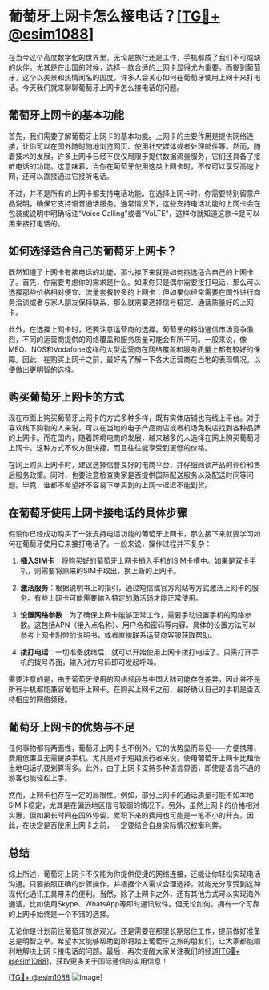 # 葡萄牙上网卡怎么接电话？[[TG💪+ @esim1088](https://t.me/s/esim1088)]

在当今这个高度数字化的世界里，无论是旅行还是工作，手机都成了我们不可或缺的伙伴。尤其是在出国的时候，选择一款合适的上网卡显得尤为重要。而提到葡萄牙，这个以美景和热情闻名的国度，许多人会关心如何在葡萄牙使用上网卡来打电话。今天我们就来聊聊葡萄牙上网卡怎么接电话的问题。

## 葡萄牙上网卡的基本功能

首先，我们需要了解葡萄牙上网卡的基本功能。上网卡的主要作用是提供网络连接，让你可以在国外随时随地浏览网页、使用社交媒体或者处理邮件等。然而，随着技术的发展，许多上网卡已经不仅仅局限于提供数据流量服务，它们还具备了接听电话的功能。这意味着，当你在葡萄牙使用这类上网卡时，不仅可以享受高速上网，还可以直接通过它接听电话。

不过，并不是所有的上网卡都支持电话功能。在选择上网卡时，你需要特别留意产品说明，确保它支持语音通话服务。通常情况下，这些支持电话功能的上网卡会在包装或说明中明确标注“Voice Calling”或者“VoLTE”，这样你就知道这款卡是可以用来接打电话的。

## 如何选择适合自己的葡萄牙上网卡？

既然知道了上网卡有接电话的功能，那么接下来就是如何挑选适合自己的上网卡了。首先，你需要考虑你的需求是什么。如果你只是偶尔需要接打电话，那么可以选择那些价格相对便宜、流量套餐较多的上网卡；但如果你经常需要在国外进行商务洽谈或者与家人朋友保持联系，那么就需要选择信号稳定、通话质量好的上网卡。

此外，在选择上网卡时，还要注意运营商的选择。葡萄牙的移动通信市场竞争激烈，不同的运营商提供的网络覆盖和服务质量可能会有所不同。一般来说，像MEO、NOS和Vodafone这样的大型运营商在网络覆盖和服务质量上都有较好的保障。因此，在购买上网卡之前，最好先了解一下各大运营商在当地的表现情况，以便做出更明智的选择。

## 购买葡萄牙上网卡的方式

现在市面上购买葡萄牙上网卡的方式多种多样，既有实体店铺也有线上平台。对于喜欢线下购物的人来说，可以在当地的电子产品商店或者机场免税店找到各种品牌的上网卡。而在国内，随着跨境电商的发展，越来越多的人选择在网上购买葡萄牙上网卡。这种方式不仅方便快捷，而且往往能享受到更低的价格。

在网上购买上网卡时，建议选择信誉良好的电商平台，并仔细阅读产品的评价和售后服务政策。同时，也要注意检查卖家是否提供国际配送服务以及配送时间等问题。毕竟，谁都不希望好不容易下单买到的上网卡迟迟不能到货。

## 在葡萄牙使用上网卡接电话的具体步骤

假设你已经成功购买了一张支持电话功能的葡萄牙上网卡，那么接下来就要学习如何在葡萄牙使用它来接打电话了。一般来说，操作过程并不复杂：

1. **插入SIM卡**：将购买好的葡萄牙上网卡插入手机的SIM卡槽中。如果是双卡手机，则需要将原来的SIM卡取出，换上新的上网卡。
   
2. **激活服务**：根据说明书上的指引，通过短信或官方网站等方式激活上网卡的服务。有些上网卡可能需要输入特定的激活码才能正常使用。

3. **设置网络参数**：为了确保上网卡能够正常工作，需要手动设置手机的网络参数。这包括APN（接入点名称）、用户名和密码等内容。具体的设置方法可以参考上网卡附带的说明书，或者直接联系运营商客服获取帮助。

4. **拨打电话**：一切准备就绪后，就可以开始使用上网卡拨打电话了。只需打开手机的拨号界面，输入对方号码即可发起呼叫。

需要注意的是，由于葡萄牙使用的网络频段与中国大陆可能存在差异，因此并不是所有手机都能兼容葡萄牙上网卡。在购买上网卡之前，最好确认自己的手机是否支持相应的网络频段。

## 葡萄牙上网卡的优势与不足

任何事物都有两面性，葡萄牙上网卡也不例外。它的优势显而易见——方便携带、费用低廉且无需更换手机。尤其是对于短期旅行者来说，使用葡萄牙上网卡比租借当地电话机要划算得多。此外，由于上网卡支持多种语言界面，即使是语言不通的游客也能轻松上手。

然而，上网卡也存在一定的局限性。例如，部分上网卡的通话质量可能不如本地SIM卡稳定，尤其是在偏远地区信号较弱的情况下。另外，虽然上网卡的价格相对实惠，但如果长时间在国外停留，累积下来的费用也可能是一笔不小的开支。因此，在决定是否使用上网卡之前，一定要结合自身实际情况权衡利弊。

## 总结

综上所述，葡萄牙上网卡不仅能为你提供便捷的网络连接，还能让你轻松实现电话沟通。只要按照正确的步骤操作，并根据个人需求合理选择，就能充分享受到这种现代化通讯工具带来的便利。当然，除了上网卡之外，还有其他方式可以实现海外通话，比如使用Skype、WhatsApp等即时通讯软件。但无论如何，拥有一个可靠的上网卡始终是一个不错的选择。

无论你是计划前往葡萄牙旅游观光，还是需要在那里长期居住工作，提前做好准备总是明智之举。希望本文能够帮助到即将踏上葡萄牙之旅的朋友们，让大家都能顺利地解决上网卡接电话的问题。最后，再次提醒大家关注我们的频道[[TG💪+ @esim1088](https://t.me/s/esim1088)]，获取更多关于国际通信的实用信息！

[[TG💪+ @esim1088](https://t.me/s/esim1088) ![Image](https://i.postimg.cc/4NQfJmqS/Snipaste-2025-05-13-00-14-12.png)]
